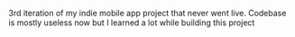 3rd iteration of my indie mobile app project that never went live.
Codebase is mostly useless now but I learned a lot while building this project
